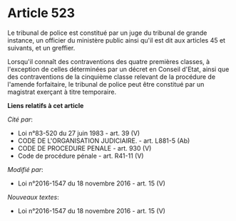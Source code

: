 # Article 523

Le tribunal de police est constitué par un juge du tribunal de grande instance, un officier du ministère public ainsi qu'il
est dit aux articles 45 et suivants, et un greffier.

Lorsqu'il connaît des contraventions des quatre premières classes, à l'exception de celles déterminées par un décret en
Conseil d'Etat, ainsi que des contraventions de la cinquième classe relevant de la procédure de l'amende forfaitaire, le
tribunal de police peut être constitué par un magistrat exerçant à titre temporaire.

**Liens relatifs à cet article**

_Cité par_:

  - Loi n°83-520 du 27 juin 1983 - art. 39 (V)
  - CODE DE L'ORGANISATION JUDICIAIRE. - art. L881-5 (Ab)
  - CODE DE PROCEDURE PENALE - art. 930 (V)
  - Code de procédure pénale - art. R41-11 (V)

_Modifié par_:

  - Loi n°2016-1547 du 18 novembre 2016 - art. 15 (V)

_Nouveaux textes_:

  - Loi n°2016-1547 du 18 novembre 2016 - art. 15 (V)
